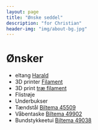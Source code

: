 ```yaml
---
layout: page
title: "Ønske seddel"
description: "for Christian"
header-img: "img/about-bg.jpg"
---
```

# Ønsker


 * eltang [Harald](http://www.harald-nyborg.dk/p3439/jokari-afisoleringstang-aut)
 * 3D printer [Filament](https://filament23d.dk/filament-da/petg-1-75mm-da,%20petg-1.75mm,%20petg-filament)
 * 3D print [træ filament](https://filament23d.dk/filament-da/wood-3mm-da)
 * Flistrøje 
 * Underbukser
 * Tændstål [Biltema 45509](http://www.biltema.dk/da/Fritid/Friluftsliv/Knive-og-varktoj/Tandstal-2000031777/)
 * Våbentaske [Biltema 49902](http://www.biltema.dk/da/Fritid/Jagt/Vabenpleje-og-tilbehor/Vabentaske-2000034463/?artId=49902)
 * Bundstykkeetui [Biltema 49038](http://www.biltema.dk/da/Fritid/Jagt/Vabenpleje-og-tilbehor/Bundstykkeetui-2000036306/)
 
